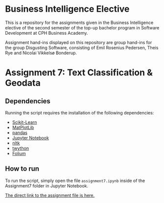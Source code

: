 # Business Intelligence Elective

This is a repository for the assignments given in the Business Intelligence elective of the second semester of the top-up bachelor program in Software Development at CPH Business Academy.

Assignment hand-ins displayed on this repository are group hand-ins for the group Disgusting Software, consisting of Emil Rosenius Pedersen, Theis Rye and Nicolai Vikkelsø Bonderup.

# Assignment 7: Text Classification & Geodata

## Dependencies
Running the script requires the installation of the following dependencies: 
- [Scikit-Learn](http://scikit-learn.org/stable/)
- [MatPlotLib](https://matplotlib.org/)
- [pandas](http://pandas.pydata.org/)
- [Jupyter Notebook](http://jupyter.org/)
- [nltk](http://www.nltk.org/)
- [twython](https://twython.readthedocs.io/en/latest/)
- [Folium](https://folium.readthedocs.io/en/latest/)

## How to run

To run the script, simply open the file `assignment7.ipynb` inside of the Assignment7 folder in Jupyter Notebook.

[The direct link to the assignment file is here.](https://github.com/NicolaiVBonderup/BusinessIntelligenceElective/blob/master/Assignment7/assignment7.ipynb)



